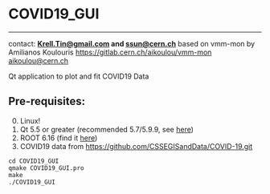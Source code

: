 # COVID19_GUI
---
contact: **Krell.Tin@gmail.com and ssun@cern.ch** 
based on vmm-mon by Amilianos Koulouris 
https://gitlab.cern.ch/aikoulou/vmm-mon
aikoulou@cern.ch

Qt application to plot and fit COVID19 Data

## Pre-requisites:

0. Linux! 
1. Qt 5.5 or greater (recommended 5.7/5.9.9, see [here](https://download.qt.io/archive/qt/5.7/5.7.0/))
2. ROOT 6.16 (find it [here](https://root.cern.ch/content/release-61600))
3. COVID19 data from https://github.com/CSSEGISandData/COVID-19.git

```
cd COVID19_GUI
qmake COVID19_GUI.pro
make
./COVID19_GUI

```
